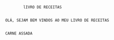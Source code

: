    				
				lIVRO DE RECEITAS


		OLÁ, SEJAM BEM VINDOS AO MEU LIVRO DE RECEITAS

		
		CARNE ASSADA

